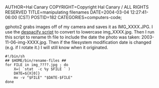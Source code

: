 AUTHOR=Hal Canary
COPYRIGHT=Copyright Hal Canary / ALL RIGHTS RESERVED
TITLE=manipulating filenames
DATE=2004-03-04 12:27:41-06:00 (CST)
POSTID=182
CATEGORIES=computers-code;

gphoto2 grabs images off of my camera and saves it as IMG\_XXXX.JPG. I use the [despacify script](/archives/000073.html) to convert to lowercase img\_XXXX.jpg. Then I run this script to rename th file to include the date the photo was taken: 2003-11-06-img-XXXX.jpg. Then if the filesystem modification date is changed (e.g. if I rotate it.) I will still know when it originated.

    
    #!/bin/sh
    ## $HOME/bin/rename-files ##
    for FILE in img_????.jpg ; do
        X=( `stat  -c %y $FILE ` )
        DATE=${X[0]}
        mv -v "$FILE" "$DATE-$FILE"
    done
